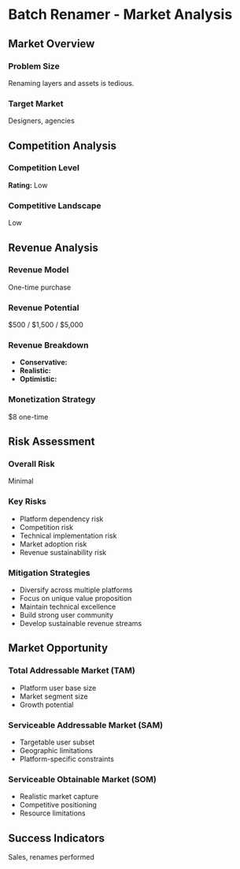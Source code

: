 # Batch Renamer - Market Analysis

## Market Overview

### Problem Size
Renaming layers and assets is tedious.

### Target Market
Designers, agencies

## Competition Analysis

### Competition Level
**Rating:** Low

### Competitive Landscape
Low

## Revenue Analysis

### Revenue Model
One-time purchase

### Revenue Potential
$500 / $1,500 / $5,000

### Revenue Breakdown
- **Conservative:** 
- **Realistic:** 
- **Optimistic:** 

### Monetization Strategy
$8 one-time

## Risk Assessment

### Overall Risk
Minimal

### Key Risks
- Platform dependency risk
- Competition risk
- Technical implementation risk
- Market adoption risk
- Revenue sustainability risk

### Mitigation Strategies
- Diversify across multiple platforms
- Focus on unique value proposition
- Maintain technical excellence
- Build strong user community
- Develop sustainable revenue streams

## Market Opportunity

### Total Addressable Market (TAM)
- Platform user base size
- Market segment size
- Growth potential

### Serviceable Addressable Market (SAM)
- Targetable user subset
- Geographic limitations
- Platform-specific constraints

### Serviceable Obtainable Market (SOM)
- Realistic market capture
- Competitive positioning
- Resource limitations

## Success Indicators
Sales, renames performed
